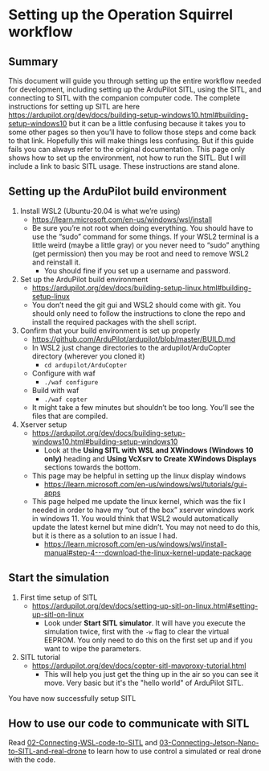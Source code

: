 # Setting up the Operation Squirrel workflow

## Summary

This document will guide you through setting up the entire workflow needed for development, including setting up the ArduPilot SITL, using the SITL, and connecting to SITL with the companion computer code.  The complete instructions for setting up SITL are here https://ardupilot.org/dev/docs/building-setup-windows10.html#building-setup-windows10 but it can be a little confusing because it takes you to some other pages so then you’ll have to follow those steps and come back to that link.  Hopefully this will make things less confusing.  But if this guide fails you can always refer to the original documentation.  This page only shows how to set up the environment, not how to run the SITL.  But I will include a link to basic SITL usage.  These instructions are stand alone.

## Setting up the ArduPilot build environment

1. Install WSL2 (Ubuntu-20.04 is what we’re using) 
    - https://learn.microsoft.com/en-us/windows/wsl/install
    - Be sure you’re not root when doing everything.  You should have to use the “sudo” command for some things.        If your WSL2 terminal is a little weird (maybe a little gray) or you never need to “sudo” anything (get permission) then you may be root and need to remove WSL2 and reinstall it.
        - You should fine if you set up a username and password.
2. Set up the ArduPilot build environment
    - https://ardupilot.org/dev/docs/building-setup-linux.html#building-setup-linux
    - You don’t need the git gui and WSL2 should come with git.  You should only need to follow the instructions        to clone the repo and install the required packages with the shell script.
3. Confirm that your build environment is set up properly
    - https://github.com/ArduPilot/ardupilot/blob/master/BUILD.md
    - In WSL2 just change directories to the ardupilot/ArduCopter directory (wherever you cloned it)
        - `cd ardupilot/ArduCopter`
    - Configure with waf
        - `./waf configure`
    - Build with waf
        - `./waf copter`
    - It might take a few minutes but shouldn’t be too long.  You’ll see the files that are compiled.
4. Xserver setup
    - https://ardupilot.org/dev/docs/building-setup-windows10.html#building-setup-windows10
        - Look at the **Using SITL with WSL and XWindows (Windows 10 only)** heading and **Using VcXsrv to Create           XWindows Displays** sections towards the bottom. 
    - This page may be helpful in setting up the linux display windows
        - https://learn.microsoft.com/en-us/windows/wsl/tutorials/gui-apps
    - This page helped me update the linux kernel, which was the fix I needed in order to have my “out of the box”       xserver windows work in windows 11.  You would think that WSL2 would automatically update the latest kernel         but mine didn’t.  You may not need to do this, but it is there as a solution to an issue I had.
        - https://learn.microsoft.com/en-us/windows/wsl/install-manual#step-4---download-the-linux-kernel-update-package

## Start the simulation

1. First time setup of SITL
    - https://ardupilot.org/dev/docs/setting-up-sitl-on-linux.html#setting-up-sitl-on-linux
        - Look under **Start SITL simulator**.  It will have you execute the simulation twice, first with the `-w` flag to clear the virtual EEPROM.  You only need to do this on the first set up and if you want to wipe the parameters.
2. SITL tutorial
    - https://ardupilot.org/dev/docs/copter-sitl-mavproxy-tutorial.html
        - This will help you just get the thing up in the air so you can see it move.  Very basic but it's the "hello world" of ArduPilot SITL.

You have now successfully setup SITL
        
## How to use our code to communicate with SITL

Read [02-Connecting-WSL-code-to-SITL](https://github.com/crose72/OperationSquirrel/blob/master/Docs/02-Connecting-WSL-code-to-SITL.md) and [03-Connecting-Jetson-Nano-to-SITL-and-real-drone](https://github.com/crose72/OperationSquirrel/blob/master/Docs/03-Connecting-Jetson-Nano-to-SITL-and-real-drone.md) to learn how to use control a simulated or real drone with the code.

